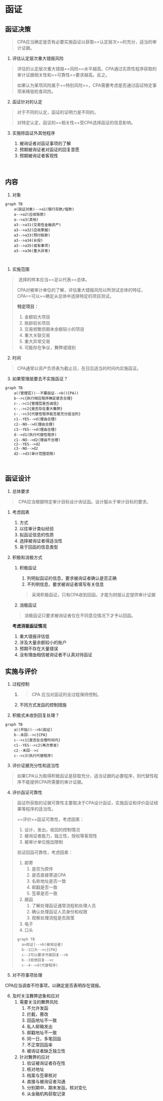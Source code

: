 # 函证

## 函证决策

> ​	CPA应当确定是否有必要实施函证以获取==认定层次==的充分，适当的审计证据。

1. 评估认定层次重大错报风险

> ​	评估的认定层次重大错报==风险==水平越高，CPA通过实质性程序获取的审计证据相关性和==可靠性==要求越高。反之。
>
> ​	如果认为某项风险属于==特别风险==，CPA需要考虑是否通过函证特定事项来降低检查风险。

2. 函证针对的认定

> 对于不同的认定，函证的证明力是不同的。
>
> 对特定认定，函证的==相关性==受CPA选择函证的信息影响。

3. 实施除函证外其他程序

   1. 被询证者对函证事项的了解
   2. 预期被询证者对函证的回复意愿
   3. 预期被询证者客观性

   ​

## 内容

1. 对象

```mermaid
graph TB
	a(函证对象)-->a1(银行存款/借款)
	a-->a2(应收账款)
	a-->a3(其他)
	a3-->a31(交易性金融资产)
	a3-->a32(应收票据)
	a3-->a33(预付账款)
	a3-->a34(长投)
	a3-->a35(或有事项)
	a3-->a36(重大异常)
	
	
```



1. 实施范围

> ​	选择的样本应当==足以代表==总体。
>
> ​	CPA对被审计单位的了解，评估重大错报风险以所测试总体的特征，CPA==可以==确定从总体中选择特定的项目测试。
>
> **特定项目：**
>
>  	1. 金额较大项目
>  	2. 账龄较长项目
>  	3. 交易频繁但期末余额较小的项目
>  	4. 重大关联交易
>  	5. 重大异常交易
>  	6. 可能存在争议，舞弊或错别





2. 时间

> CPA通常以资产负债表为截止日，在日后适当的时间内实施函证。

3. 如果管理层要去不实施函证？

```mermaid
graph TB
	a((管理层))--不要函证-->b((CPA))
	b-->c{执行相应程序确定是否合理}
	c-.->c1{管理层是否诚信}
	c-.->c2{是否存在重大舞弊}
	c-.->c3{代替性程序能否是充分适当的}
	c1--YES-->d(理由合理)
	c2--NO-->d(理由合理)
	c3--YES-->d(理由合理)
	d-->d1(执行代替性程序)
	c1--NO-->d2(理由不合理)
	c2--YES-->d2
	c3--NO-->d2
	d2-->d3(审计范围受限)
	
	
```



## 函证设计

1. 总体要求

> ​	CPA应当根据特定审计目标设计询证函。设计服从于审计目标的要求。

1. 考虑因素

   1. 方式
   2. 以往审计类似经验
   3. 拟函证信息的性质
   4. 选择被询证者得适当性
   5. 易于回函的信息类型

2. 积极和消极方式

   1. 积极函证

      1. 列明拟函证的信息，要求被询证者确认是否正确
      2. 不列明信息，要求被询证者填写有关信息

      > 采用积极函证，只有CPA收到回函，才能为财报认定提供审计证据

   2. 消极函证

   > 消极函证只要求被询证者仅在不同意见情况下才予以回函。

   **考虑消极函证情况**

   1. 重大错报评估低
   2. 涉及大量余额较小的账户
   3. 预期不存在大量错误
   4. 没有理由相信被询证者不认真对待函证

## 实施与评价

1. 过程控制

   1. > CPA 应当对函证的全过程保持控制。

   2. 不同方式发函的控制措施

2. 积极式未收到回复处理？

```mermaid
graph TB
	a((开始))-->b(函证)
	b--未回-->c{CPA}
	c-->c1{是否在合理时间内}
	c1--YES-->c2(再次寄发)
	c2--未回-->c
	c-->c3(执行代替程序)
```



3. 评价证据充分性和适当性

> 如果CPA认为取得积极函证是获取充分，适当证据的必要程序，则代替性程序不能提供CPA所需要的审计证据。

4. 评价函证可靠性

> 函证所获取的证据可靠性主要取决于CPA设计函证，实施函证和评价函证结果等程序的适当性。
>
> ==评价==函证可靠性，考虑因素：
>
> 1. 设计，发出，收回的控制情况
> 2. 被询证者能力，独立性，授权等客观性
> 3. 被审计单位施加限制
>
> 验证回函可靠性，考虑因素：
>
> 1. 邮寄
>    1. 是否为原件
>    2. 是否直接寄送CPA
>    3. 名称地址是否一致
>    4. 邮戳是否一致
>    5. 签章是否一致
> 2. 跟函
>    1. 了解处理函证通常流程和处理人员
>    2. 确认处理函证人员身份和权限
>    3. 观察处理流程是否政策
> 3. 电子
> 4. 口头
>
> ```mermaid
> graph TB
> 	a>函证]-->b(被询证者)
> 	b--1口头-->c{CPA}
> 	c--2可以要求书面回复-->b
> 	b--3拒绝回复-->c
> 	c--4-->d(代替程序)
> ```



5. 对不符事项处理

CPA应当调查不符事项，以确定是否表明存在错报。

6. 及时关注舞弊迹象和应对
   1. 需要关注的舞弊风险
      1. 不允许发函
      2. 拦截，篡改
      3. 回函地址不一致
      4. 私人邮箱发出
      5. 邮戳地址不一致
      6. 同一日，多笔回函
      7. 不正常回函率
      8. 被询证者缺乏独立性
   2. 针对舞弊的应对
      1. 验证被询证者存在性
      2. 核对地址
      3. 档案与签章核对
      4. 直接与被询证者沟通
      5. 分别期中，期末发函，核对变化
      6. 从金融机构获取记录



